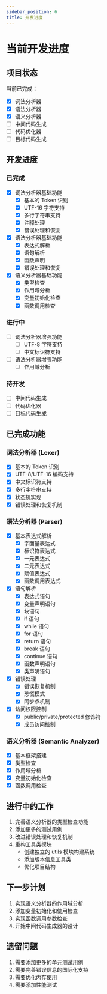 ```yaml
---
sidebar_position: 6
title: 开发进度
---
```


# 当前开发进度

## 项目状态
当前已完成：
- [x] 词法分析器
- [x] 语法分析器
- [x] 语义分析器
- [ ] 中间代码生成
- [ ] 代码优化器
- [ ] 目标代码生成

## 开发进度
### 已完成
- [x] 词法分析器基础功能
  - [x] 基本的 Token 识别
  - [x] UTF-16 字符支持
  - [x] 多行字符串支持
  - [x] 注释处理
  - [x] 错误处理和恢复
- [x] 语法分析器基础功能
  - [x] 表达式解析
  - [x] 语句解析
  - [x] 函数声明
  - [x] 错误处理和恢复
- [x] 语义分析器基础功能
  - [x] 类型检查
  - [x] 作用域分析
  - [x] 变量初始化检查
  - [x] 函数调用检查

### 进行中
- [ ] 词法分析器增强功能
  - [ ] UTF-8 字符支持
  - [ ] 中文标识符支持
- [ ] 语法分析器增强功能
  - [ ] 作用域分析

### 待开发
- [ ] 中间代码生成
- [ ] 代码优化器
- [ ] 目标代码生成

## 已完成功能

### 词法分析器 (Lexer)
- [x] 基本的 Token 识别
- [x] UTF-8/UTF-16 编码支持
- [x] 中文标识符支持
- [x] 多行字符串支持
- [x] 状态机实现
- [x] 错误处理和恢复机制

### 语法分析器 (Parser)
- [x] 基本表达式解析
  - [x] 字面量表达式
  - [x] 标识符表达式
  - [x] 一元表达式
  - [x] 二元表达式
  - [x] 赋值表达式
  - [x] 函数调用表达式
- [x] 语句解析
  - [x] 表达式语句
  - [x] 变量声明语句
  - [x] 块语句
  - [x] if 语句
  - [x] while 语句
  - [x] for 语句
  - [x] return 语句
  - [x] break 语句
  - [x] continue 语句
  - [x] 函数声明语句
  - [x] 类声明语句
- [x] 错误处理
  - [x] 错误恢复机制
  - [x] 恐慌模式
  - [x] 同步点机制
- [x] 访问权限控制
  - [x] public/private/protected 修饰符
  - [x] 成员访问控制

### 语义分析器 (Semantic Analyzer)
- [x] 基本框架搭建
- [x] 类型检查
- [x] 作用域分析
- [x] 变量初始化检查
- [x] 函数调用检查

## 进行中的工作
1. 完善语义分析器的类型检查功能
2. 添加更多的测试用例
3. 改进错误处理和恢复机制
4. 重构工具类模块
   - 创建独立的 utils 模块构建系统
   - 添加版本信息工具类
   - 优化项目结构

## 下一步计划
1. 实现语义分析器的作用域分析
2. 添加变量初始化和使用检查
3. 实现函数调用参数检查
4. 开始中间代码生成器的设计

## 遗留问题
1. 需要添加更多的单元测试用例
2. 需要完善错误信息的国际化支持
3. 需要优化内存使用
4. 需要添加性能测试
